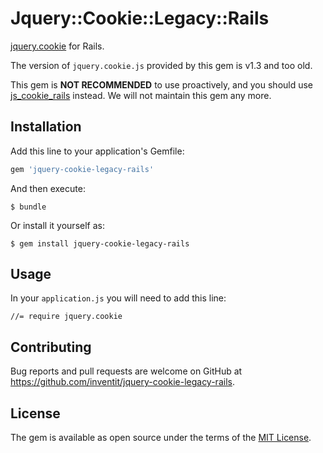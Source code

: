 # Jquery::Cookie::Legacy::Rails

[jquery.cookie](https://github.com/js-cookie/js-cookie) for Rails.

The version of `jquery.cookie.js` provided by this gem is v1.3 and too old.

This gem is **NOT RECOMMENDED** to use proactively, and you should use [js_cookie_rails](https://github.com/freego/js_cookie_rails) instead.
We will not maintain this gem any more.

## Installation

Add this line to your application's Gemfile:

```ruby
gem 'jquery-cookie-legacy-rails'
```

And then execute:

    $ bundle

Or install it yourself as:

    $ gem install jquery-cookie-legacy-rails

## Usage

In your `application.js` you will need to add this line:

    //= require jquery.cookie


## Contributing

Bug reports and pull requests are welcome on GitHub at https://github.com/inventit/jquery-cookie-legacy-rails.

## License

The gem is available as open source under the terms of the [MIT License](https://opensource.org/licenses/MIT).
